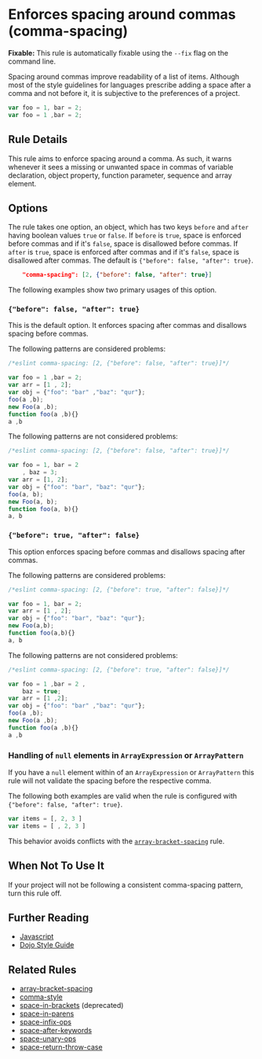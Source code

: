 # Enforces spacing around commas (comma-spacing)

**Fixable:** This rule is automatically fixable using the `--fix` flag on the command line.

Spacing around commas improve readability of a list of items. Although most of the style guidelines for languages prescribe adding a space after a comma and not before it, it is subjective to the preferences of a project.

```js
var foo = 1, bar = 2;
var foo = 1 ,bar = 2;
```

## Rule Details

This rule aims to enforce spacing around a comma. As such, it warns whenever it sees a missing or unwanted space in commas of variable declaration, object property, function parameter, sequence and array element.


## Options

The rule takes one option, an object, which has two keys `before` and `after` having boolean values `true` or `false`. If `before` is `true`, space is enforced before commas and if it's `false`, space is disallowed before commas. If `after` is `true`, space is enforced after commas and if it's `false`, space is disallowed after commas. The default is `{"before": false, "after": true}`.

```json
    "comma-spacing": [2, {"before": false, "after": true}]
```

The following examples show two primary usages of this option.

### `{"before": false, "after": true}`

This is the default option. It enforces spacing after commas and disallows spacing before commas.

The following patterns are considered problems:

```js
/*eslint comma-spacing: [2, {"before": false, "after": true}]*/

var foo = 1 ,bar = 2;
var arr = [1 , 2];
var obj = {"foo": "bar" ,"baz": "qur"};
foo(a ,b);
new Foo(a ,b);
function foo(a ,b){}
a ,b
```

The following patterns are not considered problems:

```js
/*eslint comma-spacing: [2, {"before": false, "after": true}]*/

var foo = 1, bar = 2
    , baz = 3;
var arr = [1, 2];
var obj = {"foo": "bar", "baz": "qur"};
foo(a, b);
new Foo(a, b);
function foo(a, b){}
a, b
```

### `{"before": true, "after": false}`

This option enforces spacing before commas and disallows spacing after commas.

The following patterns are considered problems:

```js
/*eslint comma-spacing: [2, {"before": true, "after": false}]*/

var foo = 1, bar = 2;
var arr = [1 , 2];
var obj = {"foo": "bar", "baz": "qur"};
new Foo(a,b);
function foo(a,b){}
a, b
```

The following patterns are not considered problems:

```js
/*eslint comma-spacing: [2, {"before": true, "after": false}]*/

var foo = 1 ,bar = 2 ,
    baz = true;
var arr = [1 ,2];
var obj = {"foo": "bar" ,"baz": "qur"};
foo(a ,b);
new Foo(a ,b);
function foo(a ,b){}
a ,b
```

### Handling of `null` elements in `ArrayExpression` or `ArrayPattern`

If you have a `null` element within of an `ArrayExpression` or `ArrayPattern` this rule will not validate the spacing before the respective comma.

The following both examples are valid when the rule is configured with `{"before": false, "after": true}`.

```js
var items = [, 2, 3 ]
var items = [ , 2, 3 ]
```

This behavior avoids conflicts with the [`array-bracket-spacing`](array-bracket-spacing.md) rule.

## When Not To Use It

If your project will not be following a consistent comma-spacing pattern, turn this rule off.


## Further Reading

* [Javascript](http://javascript.crockford.com/code.html)
* [Dojo Style Guide](https://dojotoolkit.org/reference-guide/1.9/developer/styleguide.html)


## Related Rules

* [array-bracket-spacing](array-bracket-spacing.md)
* [comma-style](comma-style.md)
* [space-in-brackets](space-in-brackets.md) (deprecated)
* [space-in-parens](space-in-parens.md)
* [space-infix-ops](space-infix-ops.md)
* [space-after-keywords](space-after-keywords)
* [space-unary-ops](space-unary-ops)
* [space-return-throw-case](space-return-throw-case)
